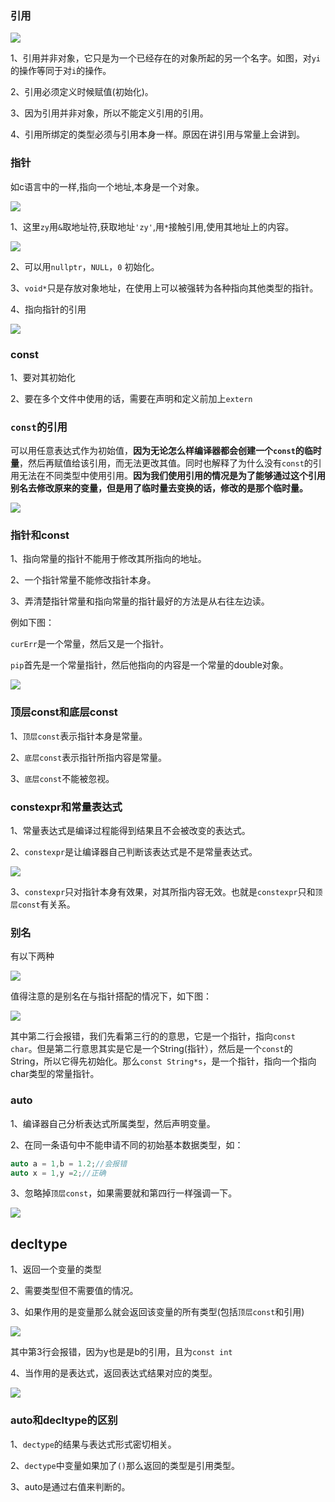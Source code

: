 ### 引用

![](D:\桌面\推文\chapte2-1.png)

1、引用并非对象，它只是为一个已经存在的对象所起的另一个名字。如图，对`yi`的操作等同于对`i`的操作。

2、引用必须定义时候赋值(初始化)。

3、因为引用并非对象，所以不能定义引用的引用。

4、引用所绑定的类型必须与引用本身一样。原因在讲引用与常量上会讲到。

### 指针

如c语言中的一样,指向一个地址,本身是一个对象。

![](D:\桌面\推文\chapte2-2.png)

1、这里`zy`用`&`取地址符,获取地址`'zy'`,用`*`接触引用,使用其地址上的内容。

![](D:\桌面\推文\chapte2-3.png)

2、可以用`nullptr`，`NULL`，`0` 初始化。

3、`void*`只是存放对象地址，在使用上可以被强转为各种指向其他类型的指针。

4、指向指针的引用

![](D:\桌面\推文\chapte2-4.png)

### const

1、要对其初始化

2、要在多个文件中使用的话，需要在声明和定义前加上`extern`

### `const`的引用

可以用任意表达式作为初始值，**因为无论怎么样编译器都会创建一个`const`的临时量**，然后再赋值给该引用，而无法更改其值。同时也解释了为什么没有`const`的引用无法在不同类型中使用引用。**因为我们使用引用的情况是为了能够通过这个引用别名去修改原来的变量，但是用了临时量去变换的话，修改的是那个临时量。**

![](D:\桌面\推文\chapte2-5.png)

### 指针和const

1、指向常量的指针不能用于修改其所指向的地址。

2、一个指针常量不能修改指针本身。

3、弄清楚指针常量和指向常量的指针最好的方法是从右往左边读。

例如下图：

`curErr`是一个常量，然后又是一个指针。

`pip`首先是一个常量指针，然后他指向的内容是一个常量的double对象。

![](D:\桌面\推文\chapte2-6.png)

### 顶层const和底层const

1、`顶层const`表示指针本身是常量。

2、`底层const`表示指针所指内容是常量。

3、`底层const`不能被忽视。

### constexpr和常量表达式

1、常量表达式是编译过程能得到结果且不会被改变的表达式。

2、`constexpr`是让编译器自己判断该表达式是不是常量表达式。

![](D:\桌面\推文\chapte2-7.png)

3、`constexpr`只对指针本身有效果，对其所指内容无效。也就是`constexpr`只和`顶层const`有关系。

### 别名

有以下两种

![](D:\桌面\推文\chapte2-8.png)

值得注意的是别名在与指针搭配的情况下，如下图：

![](D:\桌面\推文\chapte2-9.png)

其中第二行会报错，我们先看第三行的的意思，它是一个指针，指向`const char`。但是第二行意思其实是它是一个String(指针），然后是一个`const`的String，所以它得先初始化。那么`const String*s`，是一个指针，指向一个指向char类型的常量指针。

### auto

1、编译器自己分析表达式所属类型，然后声明变量。

2、在同一条语句中不能申请不同的初始基本数据类型，如：

```c++
auto a = 1,b = 1.2;//会报错
auto x = 1,y =2;//正确
```

3、忽略掉`顶层const`，如果需要就和第四行一样强调一下。

![](D:\桌面\推文\chapte2-10.png)

## decltype

1、返回一个变量的类型

2、需要类型但不需要值的情况。

3、如果作用的是变量那么就会返回该变量的所有类型(包括`顶层const`和引用)

![](D:\桌面\推文\chapte2-11.png)

其中第3行会报错，因为y也是是b的引用，且为`const int`

4、当作用的是表达式，返回表达式结果对应的类型。

![](D:\桌面\推文\chapte2-12.png)

### auto和decltype的区别

1、`dectype`的结果与表达式形式密切相关。

2、`dectype`中变量如果加了`()`那么返回的类型是引用类型。

3、auto是通过右值来判断的。